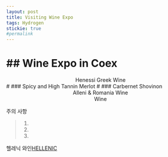 ```yaml
---
layout: post
title: Visiting Wine Expo
tags: Hydrogen
stickie: true
#permalink
---
```



# ## Wine Expo in Coex

<center> Henessi Greek Wine</center>
# ### Spicy and High Tannin Merlot
# ### Carbernet Shovinon


<center> Alleni & Romania Wine </center>

<center>  Wine </center>

주의 사항
> 1.
>
> 2.
>
> 3.

헬레닉 와인[HELLENIC](www.hellenicwine.co.kr)
